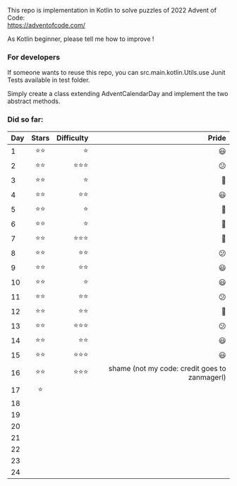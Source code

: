 This repo is implementation in Kotlin to solve puzzles of 2022 Advent of Code: \
https://adventofcode.com/

As Kotlin beginner, please tell me how to improve !

### For developers
If someone wants to reuse this repo, you can src.main.kotlin.Utils.use Junit Tests available in test folder.

Simply create a class extending AdventCalendarDay and implement the two abstract methods.

### Did so far:

| Day |                        Stars                         |                               Difficulty |                                                            Pride |
|-----|:----------------------------------------------------:|-----------------------------------------:|-----------------------------------------------------------------:|
| 1   |                     :star::star:                     |                                   :star: |                                                         :smiley: |
| 2   |                     :star::star:                     |                       :star::star::star: |                                                       :confused: |
| 3   |                     :star::star:                     |                                   :star: |                                                      :heartbeat: |
| 4   |                     :star::star:                     |                             :star::star: |                                                         :smiley: |
| 5   |                     :star::star:                     |                                   :star: |                                                      :heartbeat: |
| 6   |                     :star::star:                     |                                   :star: |                                                      :heartbeat: |
| 7   |                     :star::star:                     |                       :star::star::star: |                                                      :heartbeat: |
| 8   |                     :star::star:                     |                             :star::star: |                                                       :confused: |
| 9   |                     :star::star:                     |                             :star::star: |                                                         :smiley: |
| 10  |                     :star::star:                     |                                   :star: |                                                         :smiley: |
| 11  |                     :star::star:                     |                             :star::star: |                                                       :confused: |
| 12  |                     :star::star:                     |                             :star::star: |                                                      :heartbeat: |
| 13  |                     :star::star:                     |                       :star::star::star: |                                                       :confused: |
| 14  |                     :star::star:                     |                             :star::star: |                                                         :smiley: |
| 15  |                     :star::star:                     |                       :star::star::star: |                                                         :smiley: | 
| 16  |                     :star::star:                     |                       :star::star::star: |                    shame (not my code: credit goes to zanmagerl) |
| 17  |                        :star:                        |                                          |                                                                  |
| 18  |                                                      |                                          |                                                                  |
| 19  |                                                      |                                          |                                                                  |
| 20  |                                                      |                                          |                                                                  |
| 21  |                                                      |                                          |                                                                  |
| 22  |                                                      |                                          |                                                                  |
| 23  |                                                      |                                          |                                                                  |
| 24  |                                                      |                                          |                                                                  |



